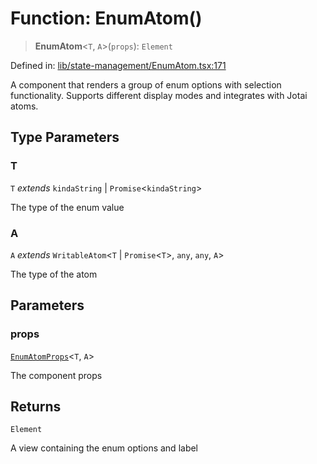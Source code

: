 # Function: EnumAtom()

> **EnumAtom**\<`T`, `A`\>(`props`): `Element`

Defined in: [lib/state-management/EnumAtom.tsx:171](https://github.com/aldesgroup/goaldn/blob/6a7943d02984b1a6b41d76a3a483a1484b644076/lib/state-management/EnumAtom.tsx#L171)

A component that renders a group of enum options with selection functionality.
Supports different display modes and integrates with Jotai atoms.

## Type Parameters

### T

`T` *extends* `kindaString` \| `Promise`\<`kindaString`\>

The type of the enum value

### A

`A` *extends* `WritableAtom`\<`T` \| `Promise`\<`T`\>, `any`, `any`, `A`\>

The type of the atom

## Parameters

### props

[`EnumAtomProps`](../type-aliases/EnumAtomProps.md)\<`T`, `A`\>

The component props

## Returns

`Element`

A view containing the enum options and label
